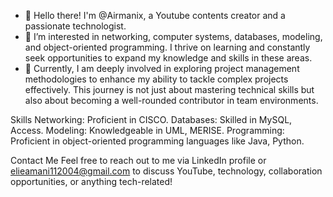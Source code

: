 - 👋 Hello there! I'm @Airmanix, a Youtube contents creator and a passionate technologist.
- 👀 I’m interested in networking, computer systems, databases, modeling, and object-oriented programming. I thrive on learning and constantly seek opportunities to expand my knowledge and skills in these areas.
- 🌱 Currently, I am deeply involved in exploring project management methodologies to enhance my ability to tackle complex projects effectively. This journey is not just about mastering technical skills but also about becoming a well-rounded contributor in team environments.

Skills
Networking: Proficient in CISCO.
Databases: Skilled in MySQL, Access.
Modeling: Knowledgeable in UML, MERISE.
Programming: Proficient in object-oriented programming languages like Java, Python.

Contact Me
Feel free to reach out to me via LinkedIn profile or elieamani112004@gmail.com to discuss YouTube, technology, collaboration opportunities, or anything tech-related!

<!---
Airmanix/Airmanix is a ✨ special ✨ repository because its `README.md` (this file) appears on your GitHub profile.
You can click the Preview link to take a look at your changes.
--->
